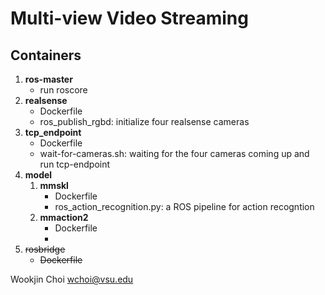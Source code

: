 # Multi-view Video Streaming

## Containers
1. **ros-master**
   - run roscore
2. **realsense**
   - Dockerfile
   - ros_publish_rgbd: initialize four realsense cameras
3. **tcp_endpoint**
   - Dockerfile
   - wait-for-cameras.sh: waiting for the four cameras coming up and run tcp-endpoint
4. **model**
    1. **mmskl**
        - Dockerfile
        - ros_action_recognition.py: a ROS pipeline for action recogntion
    2. **mmaction2**
        - Dockerfile
        - 
5. ~~rosbridge~~
    - ~~Dockerfile~~


Wookjin Choi <wchoi@vsu.edu>